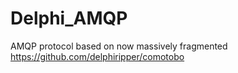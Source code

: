 # Delphi_AMQP
AMQP protocol based on now massively fragmented https://github.com/delphiripper/comotobo
